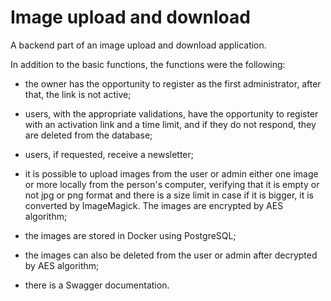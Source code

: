 # Image upload and download
A backend part of an image upload and download application.

In addition to the basic functions, the functions were the following:

- the owner has the opportunity to register as the first administrator, after that, the link is not active;

- users, with the appropriate validations, have the opportunity to register with an activation link and a time limit, and if they do not respond, they are deleted from the database;

- users, if requested, receive a newsletter;

- it is possible to upload images from the user or admin either one image or more locally from the person's computer, verifying that it is empty or not jpg or png format and there is a size limit in case if it is bigger, it is converted by ImageMagick. The images are encrypted by AES algorithm;

- the images are stored in Docker using PostgreSQL;

- the images can also be deleted from the user or admin after decrypted by AES algorithm;

- there is a Swagger documentation.


